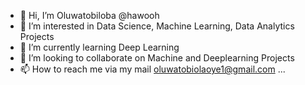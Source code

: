 - 👋 Hi, I’m Oluwatobiloba @hawooh
- 👀 I’m interested in Data Science, Machine Learning, Data Analytics Projects
- 🌱 I’m currently learning Deep Learning
- 💞️ I’m looking to collaborate on Machine and Deeplearning Projects
- 📫 How to reach me  via my mail oluwatobiolaoye1@gmail.com ...

<!---
hawooh/hawooh is a ✨ special ✨ repository because its `README.md` (this file) appears on your GitHub profile.
You can click the Preview link to take a look at your changes.
--->

